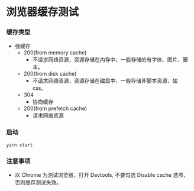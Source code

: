 # 浏览器缓存测试

### 缓存类型

- 强缓存
  - 200(from memory cache)
    - 不请求网络资源，资源存储在内存中，一般存储的有字体、图片、脚本。
  - 200(from disk cache)
    - 不请求网络资源，资源存储在磁盘中，一般存储非脚本资源，如 css。
  - 304
    - 协商缓存
  - 200(from prefetch cache)
    - 请求网络资源

### 启动

`yarn start`

### 注意事项

- 以 Chrome 为测试浏览器，打开 Devtools, 不要勾选 Disable cache 选项，否则缓存测试失效。

